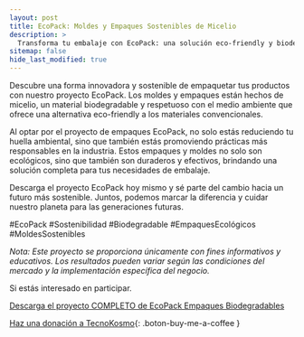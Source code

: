 ```yaml
---
layout: post
title: EcoPack: Moldes y Empaques Sostenibles de Micelio
description: >
  Transforma tu embalaje con EcoPack: una solución eco-friendly y biodegradable para un mundo más verde
sitemap: false
hide_last_modified: true
---
```

Descubre una forma innovadora y sostenible de empaquetar tus productos con nuestro proyecto EcoPack. Los moldes y empaques están hechos de micelio, un material biodegradable y respetuoso con el medio ambiente que ofrece una alternativa eco-friendly a los materiales convencionales.

Al optar por el proyecto de empaques EcoPack, no solo estás reduciendo tu huella ambiental, sino que también estás promoviendo prácticas más responsables en la industria. Estos empaques y moldes no solo son ecológicos, sino que también son duraderos y efectivos, brindando una solución completa para tus necesidades de embalaje.

Descarga el proyecto EcoPack hoy mismo y sé parte del cambio hacia un futuro más sostenible. Juntos, podemos marcar la diferencia y cuidar nuestro planeta para las generaciones futuras.

#EcoPack #Sostenibilidad #Biodegradable #EmpaquesEcológicos #MoldesSostenibles 

*Nota: Este proyecto se proporciona únicamente con fines informativos y educativos. Los resultados pueden variar según las condiciones del mercado y la implementación específica del negocio.*

Si estás interesado en participar.

[Descarga el proyecto COMPLETO de EcoPack Empaques Biodegradables](https://www.dropbox.com/scl/fo/lots4rfr77i3l6en4ixrz/h?rlkey=lzap8tifxitpz3fe0kfmdny2n&dl=0)

[Haz una donación a TecnoKosmo](https://www.buymeacoffee.com/nain.taleb){: .boton-buy-me-a-coffee }

<object data="../ecoPackEmpaquesBiodegradables.pdf" width="100%" height="600" type='application/pdf'></object>
